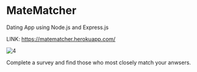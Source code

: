 # MateMatcher
Dating App using Node.js and Express.js

LINK: https://matematcher.herokuapp.com/

![](https://raw.github.com/FyperTheViper/MateMatcher/app/public/images/matematcher.png "4")

Complete a survey and find those who most closely match your anwsers.

